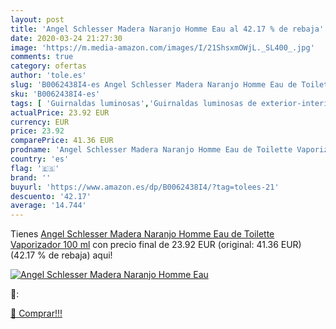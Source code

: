 ```yaml
---
layout: post
title: 'Angel Schlesser Madera Naranjo Homme Eau al 42.17 % de rebaja'
date: 2020-03-24 21:27:30
image: 'https://m.media-amazon.com/images/I/21ShsxmOWjL._SL400_.jpg'
comments: true
category: ofertas
author: 'tole.es'
slug: 'B0062438I4-es Angel Schlesser Madera Naranjo Homme Eau de Toilette...'
sku: 'B0062438I4-es'
tags: [ 'Guirnaldas luminosas','Guirnaldas luminosas de exterior-interior','Guirnaldas luminosas de interior','Iluminación','de','eau','toilette', ]
actualPrice: 23.92 EUR
currency: EUR
price: 23.92
comparePrice: 41.36 EUR
prodname: 'Angel Schlesser Madera Naranjo Homme Eau de Toilette Vaporizador 100 ml'
country: 'es'
flag: '🇪🇸'
brand: ''
buyurl: 'https://www.amazon.es/dp/B0062438I4/?tag=tolees-21'
descuento: '42.17'
average: '14.744'
---
```


Tienes [Angel Schlesser Madera Naranjo Homme Eau de Toilette Vaporizador 100 ml](https://www.amazon.es/dp/B0062438I4/?tag=tolees-21) con precio final de  23.92 EUR (original: 41.36 EUR) (42.17 %  de rebaja) aqui!

[![Angel Schlesser Madera Naranjo Homme Eau](https://m.media-amazon.com/images/I/21ShsxmOWjL._SL400_.jpg)](https://www.amazon.es/dp/B0062438I4/?tag=tolees-21)

🔎:


[🛒 Comprar!!!](https://www.amazon.es/dp/B0062438I4/?tag=tolees-21)
